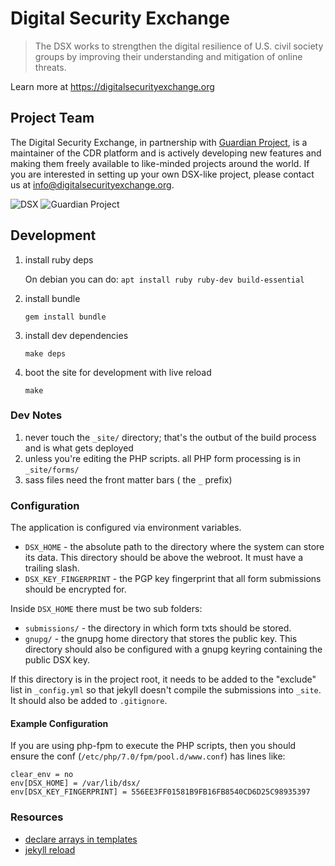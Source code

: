 # Digital Security Exchange

> The DSX works to strengthen the digital resilience of U.S. civil society
> groups by improving their understanding and mitigation of online threats.

Learn more at https://digitalsecurityexchange.org

## Project Team

The Digital Security Exchange, in partnership with [Guardian
Project](https://guardianproject.info/), is a
maintainer of the CDR platform and is actively developing new features and
making them freely available to like-minded projects around the world. If you
are interested in setting up your own DSX-like project, please contact us at
info@digitalsecurityexchange.org.

![DSX](https://github.com/digital-security-exchange/exchange-new/raw/develop/android-chrome-192x192.png)
![Guardian
Project](https://raw.githubusercontent.com/guardianproject/haven/master/art/logos/gplogo.png)

## Development

1. install ruby deps

   On debian you can do:
   `apt install ruby ruby-dev build-essential`

2. install bundle

   `gem install bundle`

3. install dev dependencies

   `make deps`

4. boot the site for development with live reload

   `make`

### Dev Notes

1. never touch the `_site/` directory; that's the outbut of the build process and is what gets deployed
2. unless you're editing the PHP scripts. all PHP form processing is in `_site/forms/`
2. sass files need the front matter bars ( the `_` prefix)


### Configuration

The application is configured via environment variables.

* `DSX_HOME` - the absolute path to the directory where the system can store
  its data. This directory should be above the webroot.  It must have a
  trailing slash.
* `DSX_KEY_FINGERPRINT` - the PGP key fingerprint that all form submissions
  should be encrypted for.


Inside `DSX_HOME` there must be two sub folders:

* `submissions/` - the directory in which form txts should be stored.
* `gnupg/` - the gnupg home directory that stores the public key. This
  directory should also be configured with a gnupg keyring containing the
  public DSX key.

If this directory is in the project root, it needs to be added to the "exclude"
list in `_config.yml` so that jekyll doesn't compile the submissions into
`_site`.  It should also be added to `.gitignore`.

#### Example Configuration

If you are using php-fpm to execute the PHP scripts, then you should ensure
the conf (`/etc/php/7.0/fpm/pool.d/www.conf`) has lines like:

```
clear_env = no
env[DSX_HOME] = /var/lib/dsx/
env[DSX_KEY_FINGERPRINT] = 556EE3FF01581B9FB16FB8540CD6D25C98935397
```

### Resources

- [declare arrays in templates](https://heliumdev.com/blog/create-an-array-in-shopifys-liquid)
- [jekyll reload](https://github.com/RobertDeRose/jekyll-livereload)

